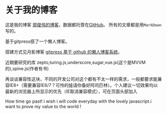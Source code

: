 关于我的博客
====

这是我的博客 [郑俊伟的博客](http://blog.zhengjunwei.com/)，数据都托管在[GitHub](https://github.com/)。
所有的文章都是用`MarkDown`写的。

基于gitpress搭了一个懒人博客。

搭建方式见月影博客 [gitpress 基于 github 的懒人博客系统](http://blog.silverna.org/~posts/gitpress/2013-11-17-gitpress.org%20%E5%9F%BA%E4%BA%8Egithub%E7%9A%84%E6%87%92%E4%BA%BA%E5%8D%9A%E5%AE%A2%E7%B3%BB%E7%BB%9F.md)。



近期要研究的库
zepto,turing.js,underscore,sugar,vue.js(这个是MVVM的),spine.js(作者有书)

再谈谈兼容性这块，不同的开发公司对这个都有不太一样的需求，一般都要求能兼容IE8+（需要兼容IE6/7？可怜的娃请你备好阿司匹林）。个人建议一切效果均以最新的浏览器上所显示的优先（IE取消兼容模式），可在页面头部加入<meta http-equiv="X-UA-Compatible" content="IE=edge,chrome=1">


How time go past! i wish i will code everyday with the lovely javascript.i want to prove my value to the world !
